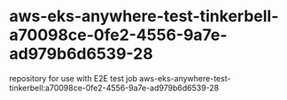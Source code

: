 # aws-eks-anywhere-test-tinkerbell-a70098ce-0fe2-4556-9a7e-ad979b6d6539-28
repository for use with E2E test job aws-eks-anywhere-test-tinkerbell:a70098ce-0fe2-4556-9a7e-ad979b6d6539-28
